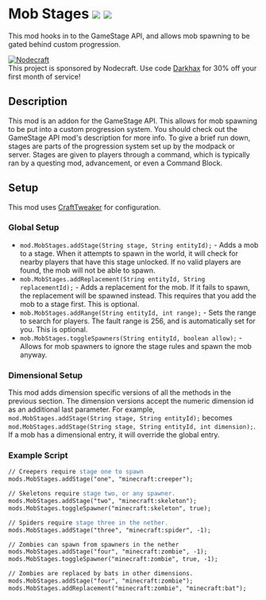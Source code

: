 # Mob Stages [![](http://cf.way2muchnoise.eu/278359.svg)](https://minecraft.curseforge.com/projects/mob-stages) [![](http://cf.way2muchnoise.eu/versions/278359.svg)](https://minecraft.curseforge.com/projects/mob-stages)

This mod hooks in to the GameStage API, and allows mob spawning to be gated behind custom progression. 

[![Nodecraft](https://nodecraft.com/assets/images/logo-dark.png)](https://nodecraft.com/r/darkhax)    
This project is sponsored by Nodecraft. Use code [Darkhax](https://nodecraft.com/r/darkhax) for 30% off your first month of service!

## Description
This mod is an addon for the GameStage API. This allows for mob spawning to be put into a custom progression system. You should check out the GameStage API mod's description for more info. To give a brief run down, stages are parts of the progression system set up by the modpack or server. Stages are given to players through a command, which is typically ran by a questing mod, advancement, or even a Command Block. 

## Setup
This mod uses [CraftTweaker](https://minecraft.curseforge.com/projects/crafttweaker) for configuration.

### Global Setup
- `mod.MobStages.addStage(String stage, String entityId);` - Adds a mob to a stage. When it attempts to spawn in the world, it will check for nearby players that have this stage unlocked. If no valid players are found, the mob will not be able to spawn.
- `mob.MobStages.addReplacement(String entityId, String replacementId);` - Adds a replacement for the mob. If it fails to spawn, the replacement will be spawned instead. This requires that you add the mob to a stage first. This is optional.
- `mob.MobStages.addRange(String entityId, int range);` - Sets the range to search for players. The fault range is 256, and is automatically set for you. This is optional.
- `mob.MobStages.toggleSpawners(String entityId, boolean allow);` - Allows for mob spawners to ignore the stage rules and spawn the mob anyway. 

### Dimensional Setup
This mod adds dimension specific versions of all the methods in the previous section. The dimension versions accept the numeric dimension id as an additional last parameter. For example, `mod.MobStages.addStage(String stage, String entityId);` becomes `mod.MobStages.addStage(String stage, String entityId, int dimension);`. If a mob has a dimensional entry, it will override the global entry. 

### Example Script

```apache
// Creepers require stage one to spawn
mods.MobStages.addStage("one", "minecraft:creeper");

// Skeletons require stage two, or any spawner.
mods.MobStages.addStage("two", "minecraft:skeleton");
mods.MobStages.toggleSpawner("minecraft:skeleton", true);

// Spiders require stage three in the nether.
mods.MobStages.addStage("three", "minecraft:spider", -1);

// Zombies can spawn from spawners in the nether
mods.MobStages.addStage("four", "minecraft:zombie", -1);
mods.MobStages.toggleSpawner("minecraft:zombie", true, -1);

// Zombies are replaced by bats in other dimensions.
mods.MobStages.addStage("four", "minecraft:zombie");
mods.MobStages.addReplacement("minecraft:zombie", "minecraft:bat");
```
